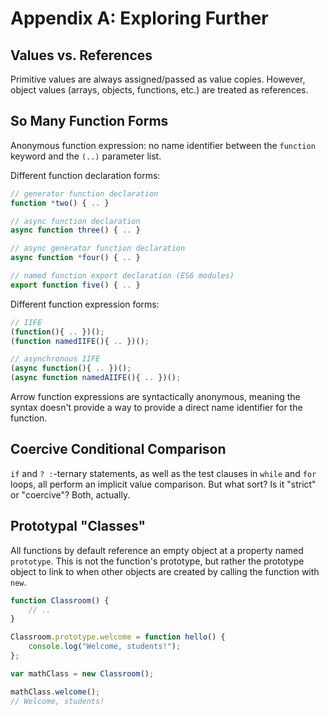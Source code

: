 # Appendix A: Exploring Further

## Values vs. References

Primitive values are always assigned/passed as value copies. However, object values \(arrays, objects, functions, etc.\) are treated as references.

## So Many Function Forms

Anonymous function expression: no name identifier between the `function` keyword and the `(..)` parameter list.

Different function declaration forms:

```javascript
// generator function declaration
function *two() { .. }

// async function declaration
async function three() { .. }

// async generator function declaration
async function *four() { .. }

// named function export declaration (ES6 modules)
export function five() { .. }
```

Different function expression forms:

```javascript
// IIFE
(function(){ .. })();
(function namedIIFE(){ .. })();

// asynchronous IIFE
(async function(){ .. })();
(async function namedAIIFE(){ .. })();
```

Arrow function expressions are syntactically anonymous, meaning the syntax doesn't provide a way to provide a direct name identifier for the function.

## Coercive Conditional Comparison

`if` and `? :`-ternary statements, as well as the test clauses in `while` and `for` loops, all perform an implicit value comparison. But what sort? Is it "strict" or "coercive"? Both, actually.

## Prototypal "Classes"

All functions by default reference an empty object at a property named `prototype`. This is not the function's prototype, but rather the prototype object to link to when other objects are created by calling the function with `new`.

```javascript
function Classroom() {
    // ..
}

Classroom.prototype.welcome = function hello() {
    console.log("Welcome, students!");
};

var mathClass = new Classroom();

mathClass.welcome();
// Welcome, students!
```

